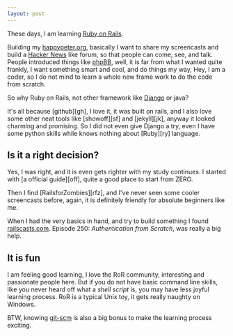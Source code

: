 ```yaml
---
layout: post
---
```

These days, I am learning [Ruby on Rails][ror].

Building my [happypeter.org][ho], basically I want to share my screencasts and
build a [Hacker News][hn] like forum, so that people can come, see, and talk.
People introduced things like [phpBB][bb], well, it is far from what I
wanted quite frankly, I want something smart and cool, and do things my way,
Hey, I am a coder, so I do not mind to learn a whole new frame work to do the
code from scratch.

So why Ruby on Rails, not other framework like [Django][dj] or java?

It's all because [github][gh], I love it, it was built on rails, and I also
love some other neat tools like [showoff][sf] and [jekyll][jk], anyway it
looked charming and promising. So I did not even give Django a try, even I
have some python skills while knows nothing about [Ruby][ry] language.

## Is it a right decision?

Yes, I was right, and it is even gets righter with my study continues.
I started with [a official guide][off], quite a good place to start from ZERO.

Then I find [RailsforZombies][rfz], and I've never seen some cooler screencasts
before, again, it is definitely friendly for absolute beginners like me.

When I had the very basics in hand, and try to build something I found
[railscasts.com][rc]. Episode 250: _Authentication from Scratch_, was really a big
help.

## It is fun

I am feeling good learning, I love the RoR community, interesting and
passionate people here. But if you do not have basic command line skills, like
you never heard off what a _shell script_ is, you may have less joyful
learning process. RoR is a typical Unix toy, it gets really naughty on
Windows.


BTW, knowing [git-scm][git] is also a big bonus to make the learning process
exciting.

[ho]:   http://happypeter.org
[bb]:   http://www.phpbb.com/
[dj]:   https://www.djangoproject.com/
[hn]:   http://news.ycombinator.com/
[rc]:   http://railscasts.com
[git]:  http://git-scm.com
[ror]:  http://rubyonrails.org/
